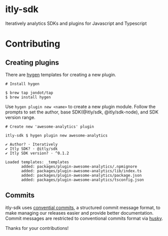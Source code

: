 # itly-sdk
Iteratively analytics SDKs and plugins for Javascript and Typescript

# Contributing

## Creating plugins
There are [hygen](https://github.com/jondot/hygen) templates for creating a new plugin.
```
# Install hygen

$ brew tap jondot/tap
$ brew install hygen
```

Use `hygen plugin new <name>` to create a new plugin module. Follow the prompts to set the author, base SDK(@itly/sdk, @itly/sdk-node), and SDK version range.
```
# Create new 'awesome-analytics' plugin

itly-sdk $ hygen plugin new awesome-analytics

✔ Author? · Iteratively
✔ Itly SDK? · @itly/sdk
✔ Itly SDK version? · ^0.1.2

Loaded templates: _templates
       added: packages/plugin-awesome-analytics/.npmignore
       added: packages/plugin-awesome-analytics/lib/index.ts
       added: packages/plugin-awesome-analytics/package.json
       added: packages/plugin-awesome-analytics/tsconfig.json
``` 

## Commits
itly-sdk uses [convential commits](https://www.conventionalcommits.org/), a structured commit message format, to make managing our releases easier and provide better documentation. Commit messages are restricted to conventional commits format via [husky](https://www.npmjs.com/package/husky).

Thanks for your contributions!
